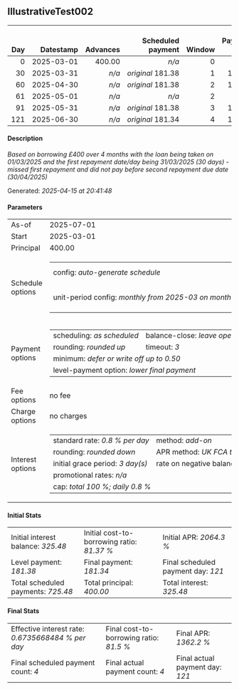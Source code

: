 <h2>IllustrativeTest002</h2>
<table>
    <thead style="vertical-align: bottom;">
        <th style="text-align: right;">Day</th>
        <th style="text-align: right;">Datestamp</th>
        <th style="text-align: right;">Advances</th>
        <th style="text-align: right;">Scheduled payment</th>
        <th style="text-align: right;">Window</th>
        <th style="text-align: right;">Payment due</th>
        <th style="text-align: right;">Actual payments</th>
        <th style="text-align: right;">Generated payment</th>
        <th style="text-align: right;">Net effect</th>
        <th style="text-align: right;">Payment status</th>
        <th style="text-align: right;">Balance status</th>
        <th style="text-align: right;">Simple interest</th>
        <th style="text-align: right;">New interest</th>
        <th style="text-align: right;">New charges</th>
        <th style="text-align: right;">Principal portion</th>
        <th style="text-align: right;">Fee portion</th>
        <th style="text-align: right;">Interest portion</th>
        <th style="text-align: right;">Charges portion</th>
        <th style="text-align: right;">Fee refund</th>
        <th style="text-align: right;">Principal balance</th>
        <th style="text-align: right;">Fee balance</th>
        <th style="text-align: right;">Interest balance</th>
        <th style="text-align: right;">Charges balance</th>
        <th style="text-align: right;">Settlement figure</th>
        <th style="text-align: right;">Fee refund if&nbsp;settled</th>
    </thead>
    <tr style="text-align: right;">
        <td class="ci00">0</td>
        <td class="ci01" style="white-space: nowrap;">2025-03-01</td>
        <td class="ci02">400.00</td>
        <td class="ci03" style="white-space: nowrap;"><i>n/a<i></td>
        <td class="ci04">0</td>
        <td class="ci05">0.00</td>
        <td class="ci06"><i>n/a</i></td>
        <td class="ci07"><i>n/a</i></td>
        <td class="ci08">0.00</td>
        <td class="ci09"><i>none&nbsp;scheduled</i></td>
        <td class="ci10">open</td>
        <td class="ci13">0.0000</td>
        <td class="ci14">0.0000</td>
        <td class="ci15"><i>n/a</i></td>
        <td class="ci16">0.00</td>
        <td class="ci17">0.00</td>
        <td class="ci18">0.00</td>
        <td class="ci19">0.00</td>
        <td class="ci20">0.00</td>
        <td class="ci21">400.00</td>
        <td class="ci22">0.00</td>
        <td class="ci23">325.4800</td>
        <td class="ci24">0.00</td>
        <td class="ci25">400.00</td>
        <td class="ci26">0.00</td>
    </tr>
    <tr style="text-align: right;">
        <td class="ci00">30</td>
        <td class="ci01" style="white-space: nowrap;">2025-03-31</td>
        <td class="ci02"><i>n/a</i></td>
        <td class="ci03" style="white-space: nowrap;"><i>original</i> 181.38</td>
        <td class="ci04">1</td>
        <td class="ci05">181.38</td>
        <td class="ci06"><i>n/a</i></td>
        <td class="ci07"><i>n/a</i></td>
        <td class="ci08">0.00</td>
        <td class="ci09"><i>missed&nbsp;payment</i></td>
        <td class="ci10">open</td>
        <td class="ci13">96.0000</td>
        <td class="ci14">0.0000</td>
        <td class="ci15"><i>n/a</i></td>
        <td class="ci16">0.00</td>
        <td class="ci17">0.00</td>
        <td class="ci18">0.00</td>
        <td class="ci19">0.00</td>
        <td class="ci20">0.00</td>
        <td class="ci21">400.00</td>
        <td class="ci22">0.00</td>
        <td class="ci23">325.4800</td>
        <td class="ci24">0.00</td>
        <td class="ci25">496.00</td>
        <td class="ci26">0.00</td>
    </tr>
    <tr style="text-align: right;">
        <td class="ci00">60</td>
        <td class="ci01" style="white-space: nowrap;">2025-04-30</td>
        <td class="ci02"><i>n/a</i></td>
        <td class="ci03" style="white-space: nowrap;"><i>original</i> 181.38</td>
        <td class="ci04">2</td>
        <td class="ci05">181.38</td>
        <td class="ci06"><i>confirmed</i>&nbsp;181.38</td>
        <td class="ci07"><i>n/a</i></td>
        <td class="ci08">181.38</td>
        <td class="ci09"><i>payment&nbsp;made</i></td>
        <td class="ci10">open</td>
        <td class="ci13">96.0000</td>
        <td class="ci14">0.0000</td>
        <td class="ci15"><i>n/a</i></td>
        <td class="ci16">0.00</td>
        <td class="ci17">0.00</td>
        <td class="ci18">181.38</td>
        <td class="ci19">0.00</td>
        <td class="ci20">0.00</td>
        <td class="ci21">400.00</td>
        <td class="ci22">0.00</td>
        <td class="ci23">144.1000</td>
        <td class="ci24">0.00</td>
        <td class="ci25">410.62</td>
        <td class="ci26">0.00</td>
    </tr>
    <tr style="text-align: right;">
        <td class="ci00">61</td>
        <td class="ci01" style="white-space: nowrap;">2025-05-01</td>
        <td class="ci02"><i>n/a</i></td>
        <td class="ci03" style="white-space: nowrap;"><i>n/a<i></td>
        <td class="ci04">2</td>
        <td class="ci05">0.00</td>
        <td class="ci06"><i>confirmed</i>&nbsp;181.38</td>
        <td class="ci07"><i>n/a</i></td>
        <td class="ci08">181.38</td>
        <td class="ci09"><i>extra&nbsp;payment</i></td>
        <td class="ci10">open</td>
        <td class="ci13">3.2000</td>
        <td class="ci14">0.0000</td>
        <td class="ci15"><i>n/a</i></td>
        <td class="ci16">37.28</td>
        <td class="ci17">0.00</td>
        <td class="ci18">144.10</td>
        <td class="ci19">0.00</td>
        <td class="ci20">0.00</td>
        <td class="ci21">362.72</td>
        <td class="ci22">0.00</td>
        <td class="ci23">0.0000</td>
        <td class="ci24">0.00</td>
        <td class="ci25">232.44</td>
        <td class="ci26">0.00</td>
    </tr>
    <tr style="text-align: right;">
        <td class="ci00">91</td>
        <td class="ci01" style="white-space: nowrap;">2025-05-31</td>
        <td class="ci02"><i>n/a</i></td>
        <td class="ci03" style="white-space: nowrap;"><i>original</i> 181.38</td>
        <td class="ci04">3</td>
        <td class="ci05">181.38</td>
        <td class="ci06"><i>confirmed</i>&nbsp;181.38</td>
        <td class="ci07"><i>n/a</i></td>
        <td class="ci08">181.38</td>
        <td class="ci09"><i>payment&nbsp;made</i></td>
        <td class="ci10">open</td>
        <td class="ci13">87.0528</td>
        <td class="ci14">0.0000</td>
        <td class="ci15"><i>n/a</i></td>
        <td class="ci16">181.38</td>
        <td class="ci17">0.00</td>
        <td class="ci18">0.00</td>
        <td class="ci19">0.00</td>
        <td class="ci20">0.00</td>
        <td class="ci21">181.34</td>
        <td class="ci22">0.00</td>
        <td class="ci23">0.0000</td>
        <td class="ci24">0.00</td>
        <td class="ci25">138.11</td>
        <td class="ci26">0.00</td>
    </tr>
    <tr style="text-align: right;">
        <td class="ci00">121</td>
        <td class="ci01" style="white-space: nowrap;">2025-06-30</td>
        <td class="ci02"><i>n/a</i></td>
        <td class="ci03" style="white-space: nowrap;"><i>original</i> 181.34</td>
        <td class="ci04">4</td>
        <td class="ci05">181.34</td>
        <td class="ci06"><i>confirmed</i>&nbsp;181.34</td>
        <td class="ci07"><i>n/a</i></td>
        <td class="ci08">181.34</td>
        <td class="ci09"><i>payment&nbsp;made</i></td>
        <td class="ci10">open</td>
        <td class="ci13">43.5216</td>
        <td class="ci14">0.2944</td>
        <td class="ci15"><i>n/a</i></td>
        <td class="ci16">181.05</td>
        <td class="ci17">0.00</td>
        <td class="ci18">0.29</td>
        <td class="ci19">0.00</td>
        <td class="ci20">0.00</td>
        <td class="ci21">0.29</td>
        <td class="ci22">0.00</td>
        <td class="ci23">0.0000</td>
        <td class="ci24">0.00</td>
        <td class="ci25">0.29</td>
        <td class="ci26">0.00</td>
    </tr>
</table>
<p><h4>Description</h4><i>Based on borrowing £400 over 4 months with the loan being taken on 01/03/2025 and the first repayment date/day being 31/03/2025 (30 days) - missed first repayment and did not pay before second repayment due date (30/04/2025)</i></p><p>Generated: <i>2025-04-15 at 20:41:48</i></p><h4>Parameters</h4>
<table>
    <tr>
        <td>As-of</td>
        <td>2025-07-01</td>
    </tr>
    <tr>
        <td>Start</td>
        <td>2025-03-01</td>
    </tr>
    <tr>
        <td>Principal</td>
        <td>400.00</td>
    </tr>
    <tr>
        <td>Schedule options</td>
        <td>
            <table>
                <tr>
                    <td>config: <i>auto-generate schedule</i></td>
                    <td>payment count: <i>4</i></td>
                </tr>
                <tr>
                    <td style="white-space: nowrap;">unit-period config: <i>monthly from 2025-03 on month-end</i></td>
                    <td>max duration: <i>unlimited</i></td>
                </tr>
            </table>
        </td>
    </tr>
    <tr>
        <td>Payment options</td>
        <td>
            <table>
                <tr>
                    <td>scheduling: <i>as scheduled</i></td>
                    <td>balance-close: <i>leave&nbsp;open&nbsp;balance</i></td>
                </tr>
                <tr>
                    <td>rounding: <i>rounded up</i></td>
                    <td>timeout: <i>3</i></td>
                </tr>
                <tr>
                    <td colspan='2'>minimum: <i>defer&nbsp;or&nbsp;write&nbsp;off&nbsp;up&nbsp;to&nbsp;0.50</i></td>
                </tr>
                <tr>
                    <td colspan='2'>level-payment option: <i>lower&nbsp;final&nbsp;payment</i></td>
                </tr>
            </table>
        </td>
    </tr>
    <tr>
        <td>Fee options</td>
        <td>no fee
        </td>
    </tr>
    <tr>
        <td>Charge options</td>
        <td>no charges
        </td>
    </tr>
    <tr>
        <td>Interest options</td>
        <td>
            <table>
                <tr>
                    <td>standard rate: <i>0.8 % per day</i></td>
                    <td>method: <i>add-on</i></td>
                </tr>
                <tr>
                    <td>rounding: <i>rounded down</i></td>
                    <td>APR method: <i>UK FCA to 1 d.p.</i></td>
                </tr>
                <tr>
                    <td>initial grace period: <i>3 day(s)</i></td>
                    <td>rate on negative balance: <i>zero</i></td>
                </tr>
                <tr>
                    <td colspan="2">promotional rates: <i><i>n/a</i></i></td>
                </tr>
                <tr>
                    <td colspan="2">cap: <i>total 100 %; daily 0.8 %</td>
                </tr>
            </table>
        </td>
    </tr>
</table><h4>Initial Stats</h4>
<table>
    <tr>
        <td>Initial interest balance: <i>325.48</i></td>
        <td>Initial cost-to-borrowing ratio: <i>81.37 %</i></td>
        <td>Initial APR: <i>2064.3 %</i></td>
    </tr>
    <tr>
        <td>Level payment: <i>181.38</i></td>
        <td>Final payment: <i>181.34</i></td>
        <td>Final scheduled payment day: <i>121</i></td>
    </tr>
    <tr>
        <td>Total scheduled payments: <i>725.48</i></td>
        <td>Total principal: <i>400.00</i></td>
        <td>Total interest: <i>325.48</i></td>
    </tr>
</table>
<h4>Final Stats</h4>
<table>
    <tr>
        <td>Effective interest rate: <i>0.6735668484 % per day</i></td>
        <td>Final cost-to-borrowing ratio: <i>81.5 %</i></td>
        <td>Final APR: <i>1362.2 %</i></td>
    </tr>
    <tr>
        <td>Final scheduled payment count: <i>4</i></td>
        <td>Final actual payment count: <i>4</i></td>
        <td>Final actual payment day: <i>121</i></td>
    </tr>
</table>

